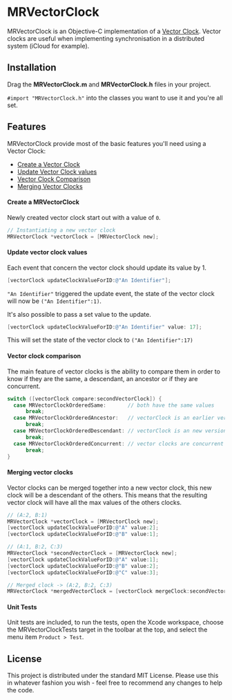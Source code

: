 # MRVectorClock

MRVectorClock is an Objective-C implementation of a [Vector Clock](http://en.wikipedia.org/wiki/Vector_clock).
Vector clocks are useful when implementing synchronisation in a distributed system (iCloud for example).

## Installation

Drag the **MRVectorClock.m** and **MRVectorClock.h** files in your project.

`#import "MRVectorClock.h"` into the classes you want to use it and you're all set.

## Features

MRVectorClock provide most of the basic features you'll need using a Vector Clock:

- [Create a Vector Clock](https://github.com/matteorattotti/MRVectorClock#create-a-mrvectorclock)
- [Update Vector Clock values](https://github.com/matteorattotti/MRVectorClock#update-vector-clock-values)
- [Vector Clock Comparison](https://github.com/matteorattotti/MRVectorClock#vector-clock-comparison)
- [Merging Vector Clocks](https://github.com/matteorattotti/MRVectorClock#merging-vecto-clocks)

#### Create a MRVectorClock
Newly created vector clock start out with a value of `0`.
```Objective-C
// Instantiating a new vector clock
MRVectorClock *vectorClock = [MRVectorClock new];
```
#### Update vector clock values
Each event that concern the vector clock should update its value by 1.
```Objective-C
[vectorClock updateClockValueForID:@"An Identifier"];
```
`"An Identifier"` triggered the update event, the state of the vector clock will now be `("An Identifier":1)`.

 It's also possible to pass a set value to the update.
 ```Objective-C
[vectorClock updateClockValueForID:@"An Identifier" value: 17];
```
 This will set the state of the vector clock to `("An Identifier":17)`

#### Vector clock comparison
The main feature of vector clocks is the ability to compare them in order to know if they are the same, a descendant, an ancestor or if they are concurrent.
 ```Objective-C
switch ([vectorClock compare:secondVectorClock]) {
   case MRVectorClockOrderedSame:       // both have the same values
       break;
   case MRVectorClockOrderedAncestor:   // vectorClock is an earlier version of secondVectorClock
       break;
   case MRVectorClockOrderedDescendant: // vectorClock is an new version of secondVectorClock
       break;
   case MRVectorClockOrderedConcurrent: // vector clocks are concurrent
       break;
}

```

#### Merging vector clocks
Vector clocks can be merged together into a new vector clock, this new clock will be a descendant of the others. This means that the resulting vector clock will have all the max values of the others clocks.
 ```Objective-C
// (A:2, B:1)
MRVectorClock *vectorClock = [MRVectorClock new];
[vectorClock updateClockValueForID:@"A" value:2];
[vectorClock updateClockValueForID:@"B" value:1];

// (A:1, B:2, C:3)
MRVectorClock *secondVectorClock = [MRVectorClock new];
[vectorClock updateClockValueForID:@"A" value:1];
[vectorClock updateClockValueForID:@"B" value:2];
[vectorClock updateClockValueForID:@"C" value:3];

// Merged clock -> (A:2, B:2, C:3)
MRVectorClock *mergedVectorClock = [vectorClock mergeClock:secondVectorClock];
```

#### Unit Tests

Unit tests are included, to run the tests, open the Xcode workspace, choose the MRVectorClockTests target in the toolbar at the top, and select the menu item `Product > Test`.

## License
This project is distributed under the standard MIT License. Please use this in whatever fashion you wish - feel free to recommend any changes to help the code.
